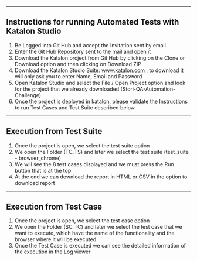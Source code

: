 

---

## Instructions for running Automated Tests with Katalon Studio

1. Be Logged into Git Hub and accept the Invitation sent by email
2. Enter the Git Hub Repository sent to the mail and open it
3. Download the Katalon project from Git Hub by clicking on the Clone or Download option and then clicking on Download ZIP
4. Download the Katalon Studio Suite: www.katalon.com , to download it will only ask you to enter Name, Email and Password
5. Open Katalon Studio and select the File / Open Project option and look for the project that we already downloaded (Stori-QA-Automation-Challenge)
6. Once the project is deployed in katalon, please validate the Instructions to run Test Cases and Test Suite described below.

---

## Execution from Test Suite

1. Once the project is open, we select the test suite option
2. We open the Folder (TC_TS) and later we select the test suite (test_suite - browser_chrome)
3. We will see the 8 test cases displayed and we must press the Run button that is at the top
4. At the end we can download the report in HTML or CSV in the option to download report

---

## Execution from Test Case

1. Once the project is open, we select the test case option
2. We open the Folder (SC_TC) and later we select the test case that we want to execute, which have the name of the functionality and the browser where it will be executed
3. Once the Test Case is executed we can see the detailed information of the execution in the Log viewer

